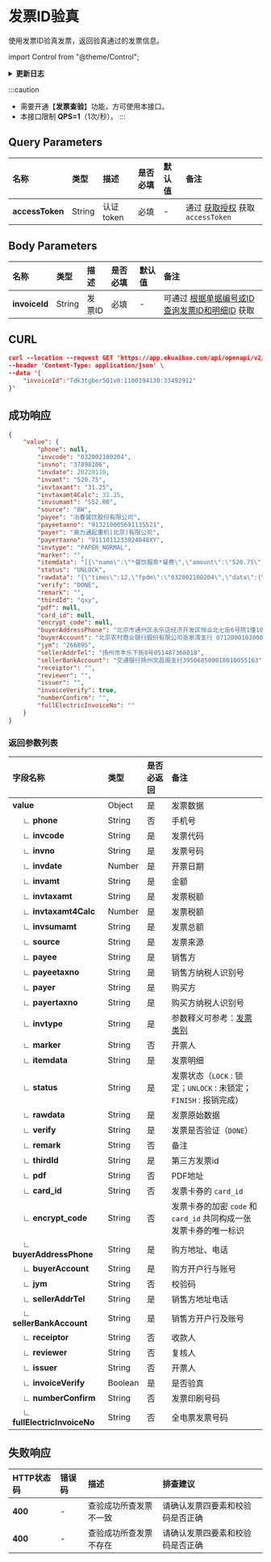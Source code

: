 # 发票ID验真

使用发票ID验真发票，返回验真通过的发票信息。

import Control from "@theme/Control";

<Control
method="POST"
url="/api/openapi/v2/invoice/validateByInvoiceId"
/>

<details>
  <summary><b>更新日志</b></summary>
  <div>

  [**1.21.0**](/docs/open-api/notice/update-log#1210) -> 🆕 新增了本接口。<br/>

  </div>
</details>

:::caution
- 需要开通【**发票查验**】功能，方可使用本接口。
- 本接口限制 **QPS=1**（1次/秒）。
:::

## Query Parameters

| 名称 | 类型 | 描述 | 是否必填 | 默认值 | 备注 |
| :--- | :--- | :--- | :--- |:--- | :--- |
| **accessToken** | String | 认证token | 必填 | - | 通过 [获取授权](/docs/open-api/getting-started/auth) 获取 `accessToken` |

## Body Parameters

| 名称       | 类型     | 描述   | 是否必填 | 默认值 | 备注                                                                             |
|:---------|:-------|:-----|:-----|:----|:-------------------------------------------------------------------------------|
| **invoiceId** | String | 发票ID | 必填   | -   | 可通过 [根据单据编号或ID查询发票ID和明细ID](/docs/open-api/datalink-extend/get-flow-invoice) 获取 |

## CURL
```json
curl --location --request GET 'https://app.ekuaibao.com/api/openapi/v2/invoice/validateByInvoiceId?accessToken=ID01rqNsJlslFQ%3ATdk3tgber501v0' \
--header 'Content-Type: application/json' \
--data '{
    "invoiceId":"Tdk3tgber501v0:1100194130:33492912"
}'
```

## 成功响应

```json
{
    "value": {
        "phone": null,
        "invcode": "032002100204",
        "invno": "37898106",
        "invdate": 20220110,
        "invamt": "520.75",
        "invtaxamt": "31.25",
        "invtaxamt4Calc": 31.25,
        "invsumamt": "552.00",
        "source": "BW",
        "payee": "冶春餐饮股份有限公司",
        "payeetaxno": "913210005691135521",
        "payer": "奥力通起重机(北京)有限公司",
        "payertaxno": "9111011233024848XY",
        "invtype": "PAPER_NORMAL",
        "marker": "",
        "itemdata": "[{\"name\":\"*餐饮服务*餐费\",\"amount\":\"520.75\",\"taxRate\":\"6%\",\"tax\":\"31.25\",\"number\":\"\",\"price\":\"\",\"unit\":\"\",\"model\":\"\"}]",
        "status": "UNLOCK",
        "rawdata": "{\"times\":12,\"fpdm\":\"032002100204\",\"data\":{\"xfsbh\":\"913210005691135521\",\"gfmc\":\"奥力通起重机(北京)有限公司\",\"gmfyhzh\":\"北京农村商业银行股份有限公司张家湾支行 071200010300025588\",\"xhqdBz\":\"N\",\"tspzDm\":\"\",\"dq\":\"江苏\",\"xsfdzdh\":\"扬州市丰乐下街8号051487368018\",\"jshjcn\":\"伍佰伍拾贰元整\",\"se\":31.25,\"kprq\":\"2022-01-10 00:00:00\",\"bz\":\"\",\"kjlx\":\"1\",\"fpztDm\":\"0\",\"sbbh\":\"539903816894\",\"gfsbh\":\"9111011233024848XY\",\"fpdm\":\"032002100204\",\"fplx\":\"04\",\"gmfdzdh\":\"北京市通州区永乐店经济开发区恒业北七街6号院1懂102 13811758030\",\"xsfyhzh\":\"交通银行扬州文昌阁支行395068500018010055163\",\"jshj\":552.0,\"je\":520.75,\"xfmc\":\"冶春餐饮股份有限公司\",\"hwxx\":[{\"ggxh\":\"\",\"jldw\":\"\",\"dj\":\"\",\"mxxh\":1,\"lslbs\":\"\",\"se\":31.25,\"ysse\":\"31.25\",\"mc\":\"*餐饮服务*餐费\",\"sl\":\"\",\"je\":520.75,\"slv\":0.06,\"ysslv\":\"6%\",\"spbm\":\"3070401000000000000\"}],\"fphm\":\"37898106\",\"jym\":\"15619570964484266895\"},\"fplx\":\"04\",\"kprq\":\"2022-01-10 00:00:00\",\"success\":true,\"je\":100,\"time\":\"2023-07-21 16:46:41\",\"fphm\":\"37898106\",\"jym\":\"266895\"}",
        "verify": "DONE",
        "remark": "",
        "thirdId": "qxy",
        "pdf": null,
        "card_id": null,
        "encrypt_code": null,
        "buyerAddressPhone": "北京市通州区永乐店经济开发区恒业北七街6号院1懂102 13811758030",
        "buyerAccount": "北京农村商业银行股份有限公司张家湾支行 071200010300025588",
        "jym": "266895",
        "sellerAddrTel": "扬州市丰乐下街8号051487368018",
        "sellerBankAccount": "交通银行扬州文昌阁支行395068500018010055163",
        "receiptor": "",
        "reviewer": "",
        "issuer": "",
        "invoiceVerify": true,
        "numberConfirm": "",
        "fullElectricInvoiceNo": ""
    }
}
```

### 返回参数列表
| 字段名称                                   | 类型      | 是否必返回 | 备注                                                                                       |
|:---------------------------------------|:--------|:------|:-----------------------------------------------------------------------------------------|
| **value**                              | Object  | 是     | 发票数据                                                                                     |
| **&emsp; ∟ phone**                     | String  | 否     | 手机号                                                                                      |
| **&emsp; ∟ invcode**                   | String  | 是     | 发票代码                                                                                     |
| **&emsp; ∟ invno**                     | String  | 是     | 发票号码                                                                                     |
| **&emsp; ∟ invdate**                   | Number  | 是     | 开票日期                                                                                     |
| **&emsp; ∟ invamt**                    | String  | 是     | 金额                                                                                       |
| **&emsp; ∟ invtaxamt**                 | String  | 是     | 发票税额                                                                                     |
| **&emsp; ∟ invtaxamt4Calc**            | Number  | 是     | 发票税额                                                                                     |
| **&emsp; ∟ invsumamt**                 | String  | 是     | 发票总额                                                                                     |
| **&emsp; ∟ source**                    | String  | 是     | 发票来源                                                                                     |
| **&emsp; ∟ payee**                     | String  | 是     | 销售方                                                                                      |
| **&emsp; ∟ payeetaxno**                | String  | 是     | 销售方纳税人识别号                                                                                |
| **&emsp; ∟ payer**                     | String  | 是     | 购买方                                                                                      |
| **&emsp; ∟ payertaxno**                | String  | 是     | 购买方纳税人识别号                                                                                |
| **&emsp; ∟ invtype**                   | String  | 是     | 参数释义可参考：[发票类别](/docs/open-api/datalink-extend/get-entity-invoice#发票类别e_system_发票主体_发票类别) |
| **&emsp; ∟ marker**                    | String  | 否     | 开票人                                                                                      |
| **&emsp; ∟ itemdata**                  | String  | 是     | 发票明细                                                                                     |
| **&emsp; ∟ status**                    | String  | 是     | 发票状态（`LOCK` : 锁定；`UNLOCK` : 未锁定；`FINISH` : 报销完成）                                         |
| **&emsp; ∟ rawdata**                   | String  | 是     | 发票原始数据                                                                                   |
| **&emsp; ∟ verify**                    | String  | 是     | 发票是否验证（`DONE`）                                                                           |
| **&emsp; ∟ remark**                    | String  | 否     | 备注                                                                                       |
| **&emsp; ∟ thirdId**                   | String  | 是     | 第三方发票id                                                                                  |
| **&emsp; ∟ pdf**                       | String  | 否     | PDF地址                                                                                    |
| **&emsp; ∟ card_id**                   | String  | 否     | 发票卡券的 `card_id`                                                                          |
| **&emsp; ∟ encrypt_code**              | String  | 否     | 发票卡券的加密 `code` 和 `card_id` 共同构成一张发票卡券的唯一标识                                               |
| **&emsp; ∟ buyerAddressPhone**         | String  | 是     | 购方地址、电话                                                                                  |
| **&emsp; ∟ buyerAccount**              | String  | 是     | 购方开户行与账号                                                                                 |
| **&emsp; ∟ jym**                       | String  | 否     | 校验码                                                                                      |
| **&emsp; ∟ sellerAddrTel**             | String  | 是     | 销售方地址电话                                                                                  |
| **&emsp; ∟ sellerBankAccount**         | String  | 是     | 销售方开户行及账号                                                                                |
| **&emsp; ∟ receiptor**                 | String  | 否     | 收款人                                                                                      |
| **&emsp; ∟ reviewer**                  | String  | 否     | 复核人                                                                                      |
| **&emsp; ∟ issuer**                    | String  | 否     | 开票人                                                                                      |
| **&emsp; ∟ invoiceVerify**             | Boolean | 是     | 是否验真                                                                                     |
| **&emsp; ∟ numberConfirm**             | String  | 否     | 发票印刷号码                                                                                   |
| **&emsp; ∟ fullElectricInvoiceNo**     | String  | 否     | 全电票发票号码                                                                                  |

## 失败响应

| HTTP状态码 | 错误码 | 描述           | 排查建议             |
| :--- | :--- |:-------------|:-----------------|
| **400** | - | 查验成功所查发票不一致  | 请确认发票四要素和校验码是否正确 | 
| **400** | - | 查验成功所查发票不存在  | 请确认发票四要素和校验码是否正确 | 






